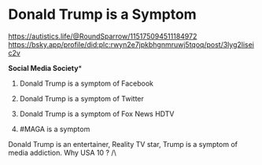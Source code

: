# Donald Trump is a Symptom

https://autistics.life/@RoundSparrow/115175094511184972    
https://bsky.app/profile/did:plc:rwyn2e7jpkbhgnmruwj5tqoq/post/3lyg2liseic2v    

**Social Media Society***

1. Donald Trump is a symptom of Facebook

2. Donald Trump is a symptom of Twitter

3. Donald Trump is a symptom of Fox News HDTV

4. #MAGA is a symptom

Donald Trump is an entertainer, Reality TV star, Trump is a symptom of media addiction.
Why USA 10 ? /\

&nbsp;
